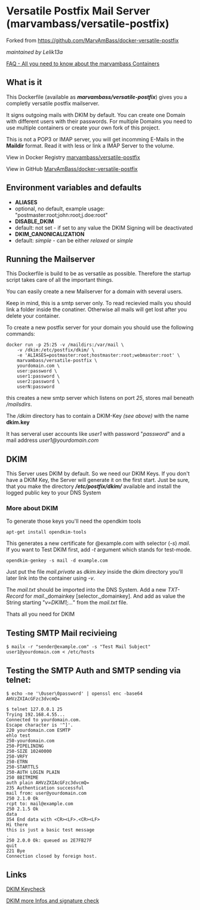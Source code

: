 # Versatile Postfix Mail Server (marvambass/versatile-postfix)
Forked from https://github.com/MarvAmBass/docker-versatile-postfix

_maintained by Lelik13a_

[FAQ - All you need to know about the marvambass Containers](https://marvin.im/docker-faq-all-you-need-to-know-about-the-marvambass-containers/)

## What is it

This Dockerfile (available as ___marvambass/versatile-postfix___) gives you a completly versatile postfix
mailserver.

It signs outgoing mails with DKIM by default. You can create one Domain with different users with their passwords. For multiple Domains you need to use multiple containers or create your own fork of this project.

This is not a POP3 or IMAP server, you will get incomming E-Mails in the __Maildir__ format. Read it with less or link a IMAP Server to the volume.

View in Docker Registry [marvambass/versatile-postfix](https://registry.hub.docker.com/u/marvambass/versatile-postfix/)

View in GitHub [MarvAmBass/docker-versatile-postfix](https://github.com/MarvAmBass/docker-versatile-postfix/)

## Environment variables and defaults

* __ALIASES__
 * optional, no default, example usage: "postmaster:root;john:root;j.doe:root"
* __DISABLE\_DKIM__
 * default: not set - if set to any value the DKIM Signing will be deactivated
* __DKIM\_CANONICALIZATION__
 * default: _simple_ - can be either _relaxed_ or _simple_


## Running the Mailserver

This Dockerfile is build to be as versatile as possible.
Therefore the startup script takes care of all the important things.

You can easily create a new Mailserver for a domain with several users.

Keep in mind, this is a smtp server only.
To read recievied mails you should link a folder inside the conatiner.
Otherwise all mails will get lost after you delete your container.

To create a new postfix server for your domain you should use the following commands:

	docker run -p 25:25 -v /maildirs:/var/mail \
		-v /dkim:/etc/postfix/dkim/ \
		-e 'ALIASES=postmaster:root;hostmaster:root;webmaster:root' \
		marvambass/versatile-postfix \
		yourdomain.com \
		user:password \
		user1:password \
		user2:password \
		userN:password

this creates a new smtp server which listens on port _25_, stores mail beneath _/mailsdirs_.

The _/dkim_ directory has to contain a DKIM-Key _(see above)_ with the name __dkim.key__

It has serveral user accounts like _user1_ with password "_password_" and
a mail address _user1@yourdomain.com_

## DKIM

This Server uses DKIM by default. So we need our DKIM Keys.
If you don't have a DKIM Key, the Server will generate it on the first start.
Just be sure, that you make the directory ___/etc/postfix/dkim/___ available and
install the logged public key to your DNS System

### More about DKIM
To generate those keys you'll need the opendkim tools

	apt-get install opendkim-tools

This generates a new certificate for @example.com with selector (_-s_) _mail_. If you want to Test DKIM first, add _-t_ argument which stands for test-mode.

	opendkim-genkey -s mail -d example.com

Just put the file _mail.private_ as _dkim.key_ inside the dkim directory you'll later link into the container using _-v_.

The _mail.txt_ should be imported into the DNS System. Add a new _TXT-Record_ for _mail_.\_domainkey [selector.\_domainkey]. And add as value the String starting "_v=DKIM1;..._" from the _mail.txt_ file.

Thats all you need for DKIM

## Testing SMTP Mail recivieing

	$ mailx -r "sender@example.com" -s "Test Mail Subject" user1@yourdomain.com < /etc/hosts

## Testing the SMTP Auth and SMTP sending via telnet:

	$ echo -ne '\0user\0password' | openssl enc -base64
	AHVzZXIAcGFzc3dvcmQ=

	$ telnet 127.0.0.1 25
	Trying 192.168.4.55...
	Connected to yourdomain.com.
	Escape character is '^]'.
	220 yourdomain.com ESMTP
	ehlo test
	250-yourdomain.com
	250-PIPELINING
	250-SIZE 10240000
	250-VRFY
	250-ETRN
	250-STARTTLS
	250-AUTH LOGIN PLAIN
	250 8BITMIME
	auth plain AHVzZXIAcGFzc3dvcmQ=
	235 Authentication successful
	mail from: user@yourdomain.com
	250 2.1.0 Ok
	rcpt to: mail@example.com
	250 2.1.5 Ok
	data
	354 End data with <CR><LF>.<CR><LF>
	Hi there
	this is just a basic test message
	.
	250 2.0.0 Ok: queued as 2E7FB27F
	quit
	221 Bye
	Connection closed by foreign host.

## Links

[DKIM Keycheck](http://dkimcore.org/c/keycheck)

[DKIM more Infos and signature check](http://www.elandsys.com/resources/mail/dkim/opendkim.html)
